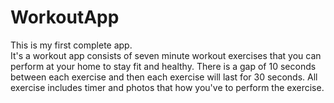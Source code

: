# WorkoutApp

This is my first complete app.
<br>
It's a workout app consists of seven minute workout exercises that you can perform at your home to stay fit and healthy.
There is a gap of 10 seconds between each exercise and then each exercise will last for 30 seconds.
All exercise includes timer and photos that how you've to perform the exercise.
